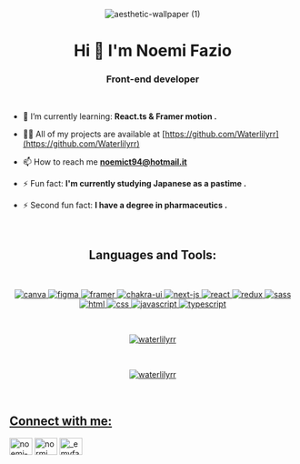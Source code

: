 <div align="center">
  
![aesthetic-wallpaper (1)](https://user-images.githubusercontent.com/103996524/230801114-41b062ce-1ee5-4837-9ab4-75cffccf8065.gif)

<h1 align="center">Hi 👋 I'm Noemi Fazio</h1>
<h3 align="center">Front-end developer</h3>
  <br>

  <div align="left">
    
- 🌱 I’m currently learning: **React.ts & Framer motion .**

- 👨‍💻 All of my projects are available at [https://github.com/Waterlilyrr](https://github.com/Waterlilyrr)

- 📫 How to reach me **noemict94@hotmail.it**

- ⚡ Fun fact: **I'm currently studying Japanese as a pastime .**
- ⚡ Second fun fact: **I have a degree in pharmaceutics .**

 <br>
 
  
<h2 align="center">Languages and Tools:</h2>
 <br>
<p align="center"> <a href="https://www.w3schools.com/css/" target="_blank" rel="noreferrer">  <img src="https://img.shields.io/badge/Canva-%2300C4CC.svg?&style=for-the-badge&logo=Canva&logoColor=white" alt="canva"/> <img src="https://img.shields.io/badge/Figma-F24E1E?style=for-the-badge&logo=figma&logoColor=white" alt="figma"/>  <img src="https://img.shields.io/badge/Framer-black?style=for-the-badge&logo=framer&logoColor=blue" alt="framer"/>  <img src="https://img.shields.io/badge/Chakra--UI-319795?style=for-the-badge&logo=chakra-ui&logoColor=white" alt="chakra-ui"/> <img src="https://img.shields.io/badge/next.js-000000?style=for-the-badge&logo=nextdotjs&logoColor=white" alt="next-js"/>  <img src="https://img.shields.io/badge/React-20232A?style=for-the-badge&logo=react&logoColor=61DAFB" alt="react"/> <img src="https://img.shields.io/badge/Redux-593D88?style=for-the-badge&logo=redux&logoColor=white" alt="redux"/> <img src="https://img.shields.io/badge/Sass-CC6699?style=for-the-badge&logo=sass&logoColor=white" alt="sass"/>  <img src="https://img.shields.io/badge/HTML5-E34F26?style=for-the-badge&logo=html5&logoColor=white" alt="html"/>  <img src="https://img.shields.io/badge/CSS3-1572B6?style=for-the-badge&logo=css3&logoColor=white" alt="css"/>  <img src="https://img.shields.io/badge/JavaScript-323330?style=for-the-badge&logo=javascript&logoColor=F7DF1E" alt="javascript"/>  <img src="https://img.shields.io/badge/TypeScript-007ACC?style=for-the-badge&logo=typescript&logoColor=white" alt="typescript"/></p>
  
   <br>
  
  <div align="center">
  <p><img align="center" src="https://github-readme-stats.vercel.app/api?username=waterlilyrr&theme=calm&show_icons=true&locale=en" alt="waterlilyrr" /></p>
     <br>
  <p><img align="center" src="https://github-readme-stats.vercel.app/api/top-langs?username=waterlilyrr&theme=calm&show_icons=true&locale=en&layout=compact" alt="waterlilyrr" /></p></div>
   <br>
  
<h2 align="left">Connect with me:</h2>
<p align="left">
<a href="https://linkedin.com/in/noemi-fazio" target="blank"><img align="center" src="https://raw.githubusercontent.com/rahuldkjain/github-profile-readme-generator/master/src/images/icons/Social/linked-in-alt.svg" alt="noemi-fazio" height="30" width="40" /></a>
<a href="https://fb.com/normi fazio" target="blank"><img align="center" src="https://raw.githubusercontent.com/rahuldkjain/github-profile-readme-generator/master/src/images/icons/Social/facebook.svg" alt="normi fazio" height="30" width="40" /></a>
<a href="https://instagram.com/_emyfaz_" target="blank"><img align="center" src="https://raw.githubusercontent.com/rahuldkjain/github-profile-readme-generator/master/src/images/icons/Social/instagram.svg" alt="_emyfaz_" height="30" width="40" /></a>
</p>


  

  
 </div>
</div>


